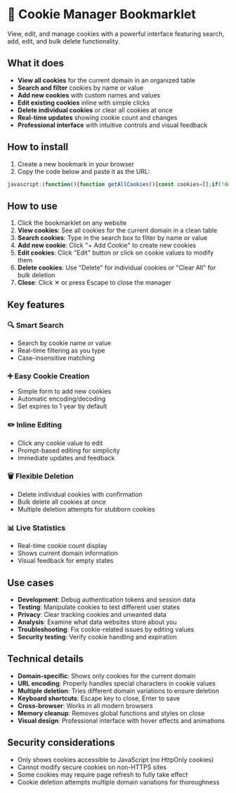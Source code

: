 # 🍪 Cookie Manager Bookmarklet

View, edit, and manage cookies with a powerful interface featuring search, add, edit, and bulk delete functionality.

## What it does

- **View all cookies** for the current domain in an organized table
- **Search and filter** cookies by name or value
- **Add new cookies** with custom names and values
- **Edit existing cookies** inline with simple clicks
- **Delete individual cookies** or clear all cookies at once
- **Real-time updates** showing cookie count and changes
- **Professional interface** with intuitive controls and visual feedback

## How to install

1. Create a new bookmark in your browser
2. Copy the code below and paste it as the URL:

```javascript
javascript:(function(){function getAllCookies(){const cookies=[];if(!document.cookie)return cookies;document.cookie.split(';').forEach(cookie=>{const[name,...valueParts]=cookie.trim().split('=');const value=valueParts.join('=');if(name&&value!==undefined){cookies.push({name:name.trim(),value:decodeURIComponent(value),domain:window.location.hostname,path:'/'})}});return cookies.sort((a,b)=>a.name.localeCompare(b.name))}function setCookie(name,value,days=365){const expires=new Date();expires.setTime(expires.getTime()+(days*24*60*60*1000));document.cookie=`${name}=${encodeURIComponent(value)};expires=${expires.toUTCString()};path=/`}function deleteCookie(name){document.cookie=`${name}=;expires=Thu, 01 Jan 1970 00:00:00 GMT;path=/`;document.cookie=`${name}=;expires=Thu, 01 Jan 1970 00:00:00 GMT;path=/;domain=${window.location.hostname}`;document.cookie=`${name}=;expires=Thu, 01 Jan 1970 00:00:00 GMT;path=/;domain=.${window.location.hostname}`}const modal=document.createElement('div');modal.id='cookie-manager-modal';modal.style.cssText=`position: fixed;top: 50%;left: 50%;transform: translate(-50%, -50%);background: #fff;border: 2px solid #333;border-radius: 12px;padding: 25px;width: 90%;max-width: 800px;max-height: 80vh;overflow: hidden;z-index: 999999;font-family: -apple-system, BlinkMacSystemFont, 'Segoe UI', Roboto, Arial, sans-serif;box-shadow: 0 8px 32px rgba(0,0,0,0.3);display: flex;flex-direction: column;`;modal.innerHTML=`<div style="display: flex; justify-content: space-between; align-items: center; margin-bottom: 20px; border-bottom: 2px solid #eee; padding-bottom: 15px;"><h2 style="margin: 0; color: #333; font-size: 24px;">🍪 Cookie Manager</h2><button id="close-cookie-manager" style="background: #dc3545; color: white; border: none; padding: 8px 12px; border-radius: 6px; cursor: pointer; font-size: 16px;">✕</button></div><div style="margin-bottom: 20px; display: flex; gap: 10px; align-items: center;"><input type="text" id="cookie-search" placeholder="Search cookies..." style="flex: 1; padding: 10px; border: 2px solid #ddd; border-radius: 6px; font-size: 14px;"><button id="add-cookie-btn" style="background: #28a745; color: white; border: none; padding: 10px 15px; border-radius: 6px; cursor: pointer; font-weight: bold;">+ Add Cookie</button><button id="clear-all-btn" style="background: #dc3545; color: white; border: none; padding: 10px 15px; border-radius: 6px; cursor: pointer; font-weight: bold;">Clear All</button></div><div id="add-cookie-form" style="display: none; background: #f8f9fa; padding: 15px; border-radius: 8px; margin-bottom: 20px; border: 2px solid #e9ecef;"><h4 style="margin: 0 0 10px 0; color: #333;">Add New Cookie</h4><div style="display: grid; grid-template-columns: 1fr 2fr; gap: 10px; align-items: center;"><label style="font-weight: bold;">Name:</label><input type="text" id="new-cookie-name" style="padding: 8px; border: 1px solid #ddd; border-radius: 4px;"><label style="font-weight: bold;">Value:</label><input type="text" id="new-cookie-value" style="padding: 8px; border: 1px solid #ddd; border-radius: 4px;"></div><div style="margin-top: 10px; display: flex; gap: 10px;"><button id="save-cookie-btn" style="background: #007bff; color: white; border: none; padding: 8px 15px; border-radius: 4px; cursor: pointer;">Save</button><button id="cancel-cookie-btn" style="background: #6c757d; color: white; border: none; padding: 8px 15px; border-radius: 4px; cursor: pointer;">Cancel</button></div></div><div style="margin-bottom: 10px; color: #666; font-size: 14px;"><span id="cookie-count">0</span> cookies found for <strong>${window.location.hostname}</strong></div><div id="cookies-container" style="flex: 1; overflow-y: auto; border: 1px solid #ddd; border-radius: 8px; max-height: 400px;"></div><div style="margin-top: 15px; padding-top: 15px; border-top: 1px solid #eee; font-size: 12px; color: #666;"><strong>💡 Pro Tips:</strong> • Use search to find specific cookies quickly • Click cookie names to edit values inline • Some cookies may require page refresh to see changes</div>`;const style=document.createElement('style');style.textContent=`.cookie-item {padding: 12px;border-bottom: 1px solid #eee;display: flex;align-items: center;gap: 10px;}.cookie-item:hover {background: #f8f9fa;}.cookie-item:last-child {border-bottom: none;}.cookie-name {font-weight: bold;color: #007bff;min-width: 120px;cursor: pointer;}.cookie-value {flex: 1;color: #333;word-break: break-all;font-family: monospace;font-size: 12px;background: #f1f3f4;padding: 4px 8px;border-radius: 4px;cursor: pointer;}.cookie-actions {display: flex;gap: 5px;}.cookie-delete {background: #dc3545;color: white;border: none;padding: 4px 8px;border-radius: 4px;cursor: pointer;font-size: 12px;}.cookie-edit {background: #ffc107;color: #212529;border: none;padding: 4px 8px;border-radius: 4px;cursor: pointer;font-size: 12px;}`;document.head.appendChild(style);function renderCookies(searchTerm=''){const cookies=getAllCookies();const filteredCookies=cookies.filter(cookie=>cookie.name.toLowerCase().includes(searchTerm.toLowerCase())||cookie.value.toLowerCase().includes(searchTerm.toLowerCase()));const container=modal.querySelector('#cookies-container');const countElement=modal.querySelector('#cookie-count');countElement.textContent=filteredCookies.length;if(filteredCookies.length===0){container.innerHTML=`<div style="padding: 40px; text-align: center; color: #666;"><div style="font-size: 48px; margin-bottom: 10px;">🍪</div><div>No cookies found${searchTerm?' matching your search':''}</div></div>`;return}container.innerHTML=filteredCookies.map(cookie=>`<div class="cookie-item"><div class="cookie-name" title="Click to edit">${escapeHtml(cookie.name)}</div><div class="cookie-value" title="Click to edit value">${escapeHtml(truncateText(cookie.value,100))}</div><div class="cookie-actions"><button class="cookie-edit" onclick="editCookie('${escapeHtml(cookie.name)}')">Edit</button><button class="cookie-delete" onclick="deleteCookieItem('${escapeHtml(cookie.name)}')">Delete</button></div></div>`).join('')}function escapeHtml(text){const div=document.createElement('div');div.textContent=text;return div.innerHTML}function truncateText(text,length){return text.length>length?text.substring(0,length)+'...':text}window.editCookie=function(name){const cookies=getAllCookies();const cookie=cookies.find(c=>c.name===name);if(!cookie)return;const newValue=prompt(`Edit cookie "${name}":`,cookie.value);if(newValue!==null){setCookie(name,newValue);renderCookies(modal.querySelector('#cookie-search').value)}};window.deleteCookieItem=function(name){if(confirm(`Are you sure you want to delete cookie "${name}"?`)){deleteCookie(name);renderCookies(modal.querySelector('#cookie-search').value)}};modal.querySelector('#close-cookie-manager').onclick=function(){modal.remove();style.remove();delete window.editCookie;delete window.deleteCookieItem};modal.querySelector('#cookie-search').oninput=function(e){renderCookies(e.target.value)};modal.querySelector('#add-cookie-btn').onclick=function(){const form=modal.querySelector('#add-cookie-form');form.style.display=form.style.display==='none'?'block':'none';if(form.style.display==='block'){modal.querySelector('#new-cookie-name').focus()}};modal.querySelector('#cancel-cookie-btn').onclick=function(){modal.querySelector('#add-cookie-form').style.display='none';modal.querySelector('#new-cookie-name').value='';modal.querySelector('#new-cookie-value').value=''};modal.querySelector('#save-cookie-btn').onclick=function(){const name=modal.querySelector('#new-cookie-name').value.trim();const value=modal.querySelector('#new-cookie-value').value;if(!name){alert('Please enter a cookie name');return}setCookie(name,value);modal.querySelector('#add-cookie-form').style.display='none';modal.querySelector('#new-cookie-name').value='';modal.querySelector('#new-cookie-value').value='';renderCookies(modal.querySelector('#cookie-search').value)};modal.querySelector('#clear-all-btn').onclick=function(){const cookies=getAllCookies();if(cookies.length===0){alert('No cookies to clear!');return}if(confirm(`Are you sure you want to delete all ${cookies.length} cookies? This cannot be undone.`)){cookies.forEach(cookie=>deleteCookie(cookie.name));renderCookies(modal.querySelector('#cookie-search').value)}};modal.addEventListener('keydown',function(e){if(e.key==='Escape'){modal.querySelector('#close-cookie-manager').click()}});document.body.appendChild(modal);renderCookies()})()
```

## How to use

1. Click the bookmarklet on any website
2. **View cookies**: See all cookies for the current domain in a clean table
3. **Search cookies**: Type in the search box to filter by name or value
4. **Add new cookie**: Click "+ Add Cookie" to create new cookies
5. **Edit cookies**: Click "Edit" button or click on cookie values to modify them
6. **Delete cookies**: Use "Delete" for individual cookies or "Clear All" for bulk deletion
7. **Close**: Click ✕ or press Escape to close the manager

## Key features

### 🔍 **Smart Search**
- Search by cookie name or value
- Real-time filtering as you type
- Case-insensitive matching

### ➕ **Easy Cookie Creation**
- Simple form to add new cookies
- Automatic encoding/decoding
- Set expires to 1 year by default

### ✏️ **Inline Editing**
- Click any cookie value to edit
- Prompt-based editing for simplicity
- Immediate updates and feedback

### 🗑️ **Flexible Deletion**
- Delete individual cookies with confirmation
- Bulk delete all cookies at once
- Multiple deletion attempts for stubborn cookies

### 📊 **Live Statistics**
- Real-time cookie count display
- Shows current domain information
- Visual feedback for empty states

## Use cases

- **Development**: Debug authentication tokens and session data
- **Testing**: Manipulate cookies to test different user states
- **Privacy**: Clear tracking cookies and unwanted data
- **Analysis**: Examine what data websites store about you
- **Troubleshooting**: Fix cookie-related issues by editing values
- **Security testing**: Verify cookie handling and expiration

## Technical details

- **Domain-specific**: Shows only cookies for the current domain
- **URL encoding**: Properly handles special characters in cookie values
- **Multiple deletion**: Tries different domain variations to ensure deletion
- **Keyboard shortcuts**: Escape key to close, Enter to save
- **Cross-browser**: Works in all modern browsers
- **Memory cleanup**: Removes global functions and styles on close
- **Visual design**: Professional interface with hover effects and animations

## Security considerations

- Only shows cookies accessible to JavaScript (no HttpOnly cookies)
- Cannot modify secure cookies on non-HTTPS sites
- Some cookies may require page refresh to fully take effect
- Cookie deletion attempts multiple domain variations for thoroughness